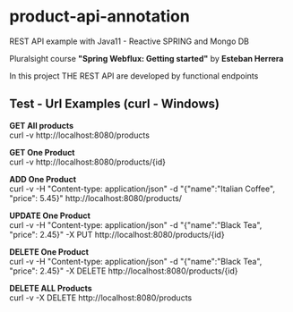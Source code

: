# product-api-annotation

REST API example with Java11 - Reactive SPRING and Mongo DB

Pluralsight course **"Spring Webflux: Getting started"** by **Esteban Herrera**

In this project THE REST API are developed by functional endpoints

## Test - Url Examples (curl - Windows)

**GET All products**<br/>
curl -v http://localhost:8080/products

**GET One Product**<br/>
curl -v http://localhost:8080/products/{id}

**ADD One Product**<br/>
curl -v -H "Content-type: application/json" -d "{\"name\":\"Italian Coffee\", \"price\": 5.45}" http://localhost:8080/products/

**UPDATE One Product**<br/>
curl -v -H "Content-type: application/json" -d "{\"name\":\"Black Tea\", \"price\": 2.45}" -X PUT http://localhost:8080/products/{id}

**DELETE One Product**<br/>
curl -v -H "Content-type: application/json" -d "{\"name\":\"Black Tea\", \"price\": 2.45}" -X DELETE http://localhost:8080/products/{id}

**DELETE ALL Products**<br/>
curl -v -X DELETE http://localhost:8080/products
